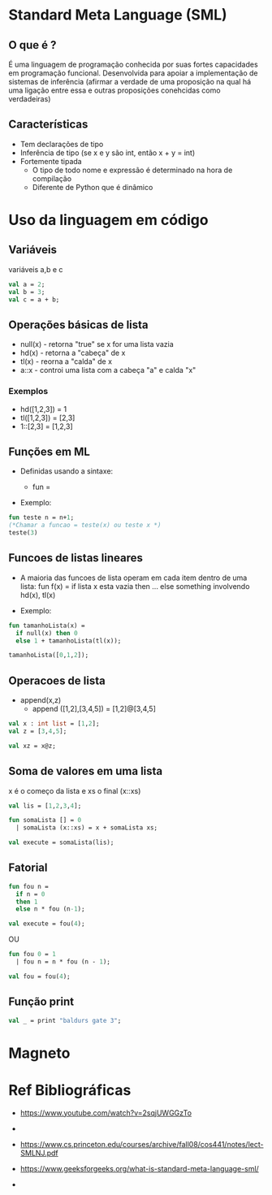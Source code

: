 # Standard Meta Language (SML)

## O que é ?
É uma linguagem de programação conhecida por suas fortes capacidades em programação funcional. Desenvolvida para apoiar a implementação de sistemas de inferência (afirmar a verdade de uma proposição na qual há uma ligação entre essa e outras proposições conehcidas como verdadeiras)

## Características
- Tem declarações de tipo
- Inferência de tipo (se x e y são int, então x + y = int)
- Fortemente tipada
  - O tipo de todo nome e expressão é determinado na hora de compilação
  - Diferente de Python que é dinâmico


# Uso da linguagem em código

## Variáveis

variáveis a,b e c

```sml
val a = 2;
val b = 3;
val c = a + b;
```

## Operações básicas de lista
- null(x) - retorna "true" se x for uma lista vazia
- hd(x) - retorna a "cabeça" de x
- tl(x) - reorna a "calda" de x
- a::x  - controi uma lista com a cabeça "a" e calda "x"

### Exemplos

- hd([1,2,3]) = 1
- tl([1,2,3]) = [2,3]
- 1::[2,3] = [1,2,3]


## Funções em ML

- Definidas usando a sintaxe:
  - fun <nome> <parametros> = <corpo>

- Exemplo:
```sml
fun teste n = n+1;
(*Chamar a funcao = teste(x) ou teste x *)
teste(3)
```

## Funcoes de listas lineares
- A maioria das funcoes de lista operam em cada item dentro de uma lista: 
  fun f(x) = if lista x esta vazia then ...
                else something involvendo hd(x), tl(x)

- Exemplo:
```sml
fun tamanhoLista(x) = 
  if null(x) then 0
  else 1 + tamanhoLista(tl(x));

tamanhoLista([0,1,2]);
```

## Operacoes de lista

- append(x,z)
    - append ([1,2],[3,4,5]) = [1,2]@[3,4,5]
    
```sml
val x : int list = [1,2];
val z = [3,4,5];

val xz = x@z;
```



## Soma de valores em uma lista

x é o começo da lista e xs o final (x::xs)

```sml
val lis = [1,2,3,4];

fun somaLista [] = 0
  | somaLista (x::xs) = x + somaLista xs;

val execute = somaLista(lis);
```

## Fatorial
```sml
fun fou n = 
  if n = 0
  then 1
  else n * fou (n-1);

val execute = fou(4);
```

OU
```sml
fun fou 0 = 1
  | fou n = n * fou (n - 1);

val fou = fou(4);
```

## Função print

```sml
val _ = print "baldurs gate 3";
```

# Magneto

# Ref Bibliográficas
- https://www.youtube.com/watch?v=2sqjUWGGzTo
- 


- https://www.cs.princeton.edu/courses/archive/fall08/cos441/notes/lect-SMLNJ.pdf
- https://www.geeksforgeeks.org/what-is-standard-meta-language-sml/
- 
